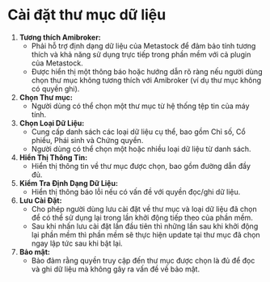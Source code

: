 # Cài đặt thư mục dữ liệu

1. **Tương thích Amibroker:**
    - Phải hỗ trợ định dạng dữ liệu của Metastock để đảm bảo tính tương thích và khả năng sử dụng trực tiếp trong phần mềm với cả plugin của Metastock.
    - Được hiển thị một thông báo hoặc hướng dẫn rõ ràng nếu người dùng chọn thư mục không tương thích với Amibroker (ví dụ thư mục không có quyền ghi).
2. **Chọn Thư mục:**
    - Người dùng có thể chọn một thư mục từ hệ thống tệp tin của máy tính.
3. **Chọn Loại Dữ Liệu:**
    - Cung cấp danh sách các loại dữ liệu cụ thể, bao gồm Chỉ số, Cổ phiếu, Phái sinh và Chứng quyền.
    - Người dùng có thể chọn một hoặc nhiều loại dữ liệu từ danh sách.
4. **Hiển Thị Thông Tin:**
    - Hiển thị thông tin về thư mục được chọn, bao gồm đường dẫn đầy đủ.
5. **Kiểm Tra Định Dạng Dữ Liệu:**
    - Hiển thị thông báo lỗi nếu có vấn đề với quyền đọc/ghi dữ liệu.
6. **Lưu Cài Đặt:**
    - Cho phép người dùng lưu cài đặt về thư mục và loại dữ liệu đã chọn để có thể sử dụng lại trong lần khởi động tiếp theo của phần mềm.
    - Sau khi nhấn lưu cài đặt lần đầu tiên thì những lần sau khi khởi động lại phần mềm thì phần mềm sẽ thực hiện update tại thư mục đã chọn ngay lập tức sau khi bật lại.
7. **Bảo mật:**
    - Bảo đảm rằng quyền truy cập đến thư mục được chọn là đủ để đọc và ghi dữ liệu mà không gây ra vấn đề về bảo mật.